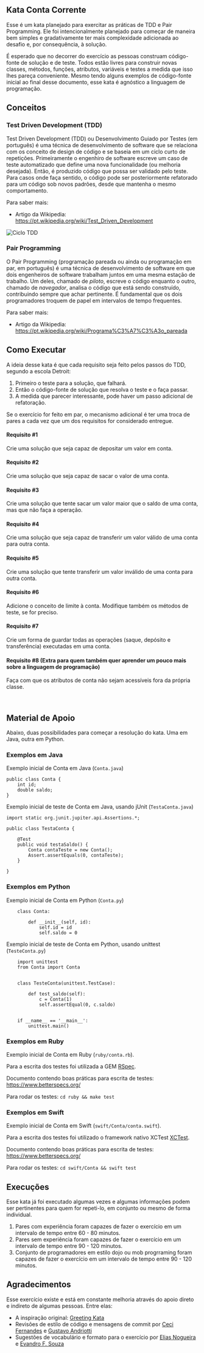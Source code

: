 ## Kata Conta Corrente
Esse é um kata planejado para exercitar as práticas de TDD e Pair Programming. Ele foi intencionalmente planejado para começar de maneira bem simples e gradativamente ter mais complexidade adicionada ao desafio e, por consequência, à solução. 

É esperado que no decorrer do exercício as pessoas construam código-fonte de solução e de teste. Todos estão livres para construir novas classes, métodos, funções, atributos, variáveis e testes a medida que isso lhes pareça conveniente. Mesmo tendo alguns exemplos de código-fonte inicial ao final desse documento, esse kata é agnóstico a linguagem de programação. 

## Conceitos
### Test Driven Development (TDD)
Test Driven Development (TDD) ou Desenvolvimento Guiado por Testes (em português) é uma técnica de desenvolvimento de software que se relaciona com os conceito de design de código e se baseia em um ciclo curto de repetições. Primeiramente o engenhiro de software escreve um caso de teste automatizado que define uma nova funcionalidade (ou melhoria desejada). Então, é produzido código que possa ser validado pelo teste. Para casos onde faça sentido, o código pode ser posteriormente refatorado para um código sob novos padrões, desde que mantenha o mesmo comportamento.

Para saber mais:
* Artigo da Wikipedia: https://pt.wikipedia.org/wiki/Test_Driven_Development

<img alt="Ciclo TDD" src="docs/ciclo_tdd.jpg">

### Pair Programming
O Pair Programming (programação pareada ou ainda ou programação em par, em português) é uma técnica de desenvolvimento de software em que dois engenheiros de software trabalham juntos em uma mesma estação de trabalho. Um deles, chamado de *piloto*, escreve o código enquanto o outro, chamado de *navegador*, analisa o código que está sendo construído, contribuindo sempre que achar pertinente. É fundamental que os dois programadores troquem de papel em intervalos de tempo frequentes.

Para saber mais:
* Artigo da Wikipedia: https://pt.wikipedia.org/wiki/Programa%C3%A7%C3%A3o_pareada

## Como Executar
A ideia desse kata é que cada requisito seja feito pelos passos do TDD, segundo a escola Detroit: 
1. Primeiro o teste para a solução, que falhará.
1. Então o código-fonte de solução que resolva o teste e o faça passar. 
1. A medida que parecer interessante, pode haver um passo adicional de refatoração. 

Se o exercício for feito em par, o mecanismo adicional é ter uma troca de pares a cada vez que um dos requisitos for considerado entregue.


#### Requisito #1
Crie uma solução que seja capaz de depositar um valor em conta.


#### Requisito #2
Crie uma solução que seja capaz de sacar o valor de uma conta.


#### Requisito #3
Crie uma solução que tente sacar um valor maior que o saldo de uma conta, mas que não faça a operação.


#### Requisito #4
Crie uma solução que seja capaz de transferir um valor válido de uma conta para outra conta.


#### Requisito #5
Crie uma solução que tente transferir um valor inválido de uma conta para outra conta.


#### Requisito #6
Adicione o conceito de limite à conta. Modifique também os métodos de teste, se for preciso.


#### Requisito #7
Crie um forma de guardar todas as operações (saque, depósito e transferência) executadas em uma conta.


#### Requisito #8 (Extra para quem também quer aprender um pouco mais sobre a linguagem de programação)
Faça com que os atributos de conta não sejam acessíveis fora da própria classe.

<br>

## Material de Apoio
Abaixo, duas possibilidades para começar a resolução do kata. Uma em Java, outra em Python.

### Exemplos em Java

Exemplo inicial de Conta em Java (`Conta.java`)
```
public class Conta {
    int id;
    double saldo;
}
```



Exemplo inicial de teste de Conta em Java, usando jUnit (`TestaConta.java`)
```
import static org.junit.jupiter.api.Assertions.*;

public class TestaConta {
    
    @Test
    public void testaSaldo() {
        Conta contaTeste = new Conta();
        Assert.assertEquals(0, contaTeste);
    }

}
```


### Exemplos em Python

Exemplo inicial de Conta em Python (`Conta.py`)
```
    class Conta:

        def __init__(self, id):
            self.id = id
            self.saldo = 0
```


Exemplo inicial de teste de Conta em Python, usando unittest (`TesteConta.py`)
```
    import unittest
    from Conta import Conta


    class TesteConta(unittest.TestCase):

        def test_saldo(self):
            c = Conta(1)
            self.assertEqual(0, c.saldo)


    if __name__ == '__main__':
        unittest.main()
```

### Exemplos em Ruby

Exemplo inicial de Conta em Ruby (`ruby/conta.rb`).

Para a escrita dos testes foi utilizada a GEM [RSpec](https://rspec.info/).

Documento contendo boas práticas para escrita de testes: https://www.betterspecs.org/

Para rodar os testes: `cd ruby && make test`

### Exemplos em Swift

Exemplo inicial de Conta em Swift (`swift/Conta/conta.swift`).

Para a escrita dos testes foi utilizado o framework nativo XCTest [XCTest](https://developer.apple.com/documentation/xctest).

Documento contendo boas práticas para escrita de testes: https://www.betterspecs.org/

Para rodar os testes: `cd swift/Conta && swift test`


## Execuções
Esse kata já foi executado algumas vezes e algumas informações podem ser pertinentes para quem for repeti-lo, em conjunto ou mesmo de forma individual.
1. Pares com experiência foram capazes de fazer o exercício em um intervalo de tempo entre 60 - 80 minutos.
1. Pares sem experiência foram capazes de fazer o exercício em um intervalo de tempo entre 90 - 120 minutos.
1. Conjunto de programadores em estilo dojo ou mob progrraming foram capazes de fazer o exercício em um intervalo de tempo entre 90 - 120 minutos.

## Agradecimentos
Esse exercício existe e está em constante melhoria através do apoio direto e indireto de algumas pessoas. Entre elas:
* A inspiração original: [Greeting Kata](https://github.com/testdouble/contributing-tests/wiki/Greeting-Kata)
* Revisões de estilo de código e mensagens de commit por [Ceci Fernandes](http://cecifernandes.com) e [Gustavo Andriotti](https://github.com/fgka)
* Sugestões de vocabulário e formato para o exercício por [Elias Nogueira](http://www.eliasnogueira.com) e [Evandro F. Souza](https://medium.com/@evandroferreiras)
